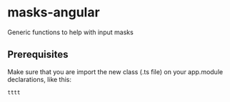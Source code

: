 # masks-angular
Generic functions to help with input masks

## Prerequisites
Make sure that you are import the new class (.ts file) on your app.module declarations, like this:
````
tttt
````
